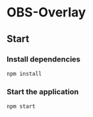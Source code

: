 # OBS-Overlay

## Start

### Install dependencies

```shell
npm install
```

### Start the application

```shell
npm start
```
